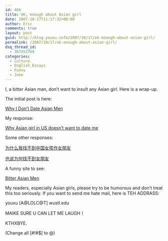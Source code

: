 ```yaml
---
id: 466
title: OK, enough about Asian girl
date: 2007-10-17T11:17:32+00:00
author: Eric
comments: true
layout: post
guid: http://blog.youxu.info/2007/10/17/ok-enough-about-asian-girl/
permalink: /2007/10/17/ok-enough-about-asian-girl/
dsq_thread_id:
  - 367453769
categories:
  - Culture
  - English_Essays
  - Funny
  - Joke
---
```

I, a bitter Asian man, don&#8217;t want to insult any Asian girl. Here is a wrap-up.

The initial post is here:
  
[Why I Don&#8217;t Date Asian Men](http://niniane.blogspot.com/2006/07/why-i-dont-date-asian-men.html)

My response:
  
<a href="http://blog.youxu.info/2007/10/15/why-asian-girl-in-us-doesnt-want-to-date-me/" rel="bookmark" title="Permanent link to Why Asian girl in US doesn’t want to date me">Why Asian girl in US doesn’t want to date me</a>

Some other responses:
  
[为什么我找不到中国女孩作女朋友](http://forrestbao.blogspot.com/2007/10/blog-post_15.html)

[也说为何找不到女朋友](http://bbs.nju.edu.cn/blogcon?userid=caibaiyin&file=1192525902)

A funny site to see:
  
 [Bitter Asian Men](http://www.bitterasianmen.com/)

My readers, especially Asian girls, please try to be humorous and don&#8217;t treat this too seriously. If you want to send me hate mail, here is TEH ADDRASS:

youxu [A@LOLC@T] wustl.edu

MAIKE SURE U CAN LET ME LAUGH！

KTHXBYE.

(Change all [#!#$] to @)